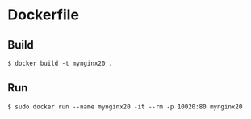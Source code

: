 Dockerfile
==========

Build
-----

```
$ docker build -t mynginx20 .
```

Run
---

```
$ sudo docker run --name mynginx20 -it --rm -p 10020:80 mynginx20
```
